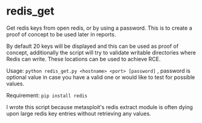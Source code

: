 # redis_get
Get redis keys from open redis, or by using a password.  This is to create a proof of concept to be used later in reports.

By default 20 keys will be displayed and this can be used as proof of concept, additionally the script will try to validate writable directories where Redis can write.  These locations can be used to achieve RCE.

Usage: ```python redis_get.py <hostname> <port> [password]``` , password is optional value in case you have a valid one or would like to test for possible values.

Requirement: `pip install redis`

I wrote this script because metasploit's redis extract module is often dying upon large redis key entries without retrieving any values.
